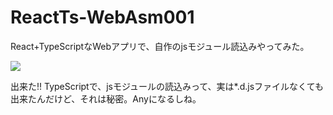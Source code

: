 # ReactTs-WebAsm001
React+TypeScriptなWebアプリで、自作のjsモジュール読込みやってみた。

![](https://storage.googleapis.com/zenn-user-upload/bdf9e31c2f9a-20240111.png)

出来た!!
TypeScriptで、jsモジュールの読込みって、実は*.d.jsファイルなくても出来たんだけど、それは秘密。Anyになるしね。
